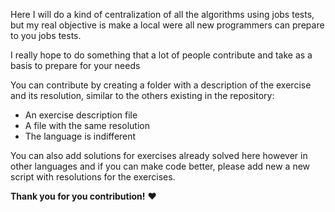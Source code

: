 Here I will do a kind of centralization of all the algorithms using jobs tests, 
but my real objective is make a local were all new programmers can prepare to 
you jobs tests.


I really hope to do something that a lot of people contribute and take as a
basis to prepare for your needs


You can contribute by creating a folder with a description of the exercise and
its resolution, similar to the others existing in the repository:

 - An exercise description file
 - A file with the same resolution
 - The language is indifferent

You can also add solutions for exercises already solved here however in other 
languages and if you can make code better, please add new a new script with 
resolutions for the exercises.

<b>Thank you for you contribution!</b> ❤️
